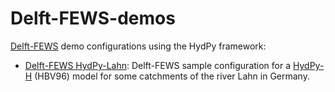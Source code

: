 # Delft-FEWS-demos
[Delft-FEWS](https://oss.deltares.nl/web/delft-fews) demo configurations using the HydPy framework:

* [Delft-FEWS HydPy-Lahn](Delft-FEWS_HydPy-Lahn): Delft-FEWS sample configuration for a [HydPy-H](https://hydpy-dev.github.io/hydpy/HydPy-H.html) (HBV96) model for some catchments of the river Lahn in Germany.
